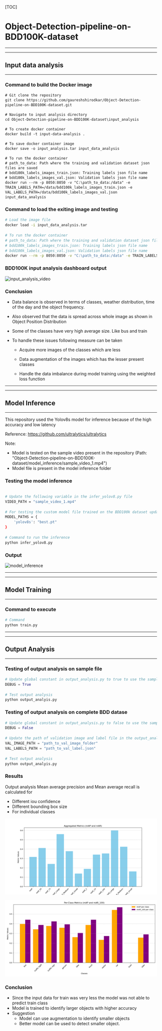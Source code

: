 

[TOC]



# Object-Detection-pipeline-on-BDD100K-dataset



---

---

## Input data analysis

---



### Command to build the Docker image

```shell
# Git clone the repository
git clone https://github.com/gaureshshirodkar/Object-Detection-pipeline-on-BDD100K-dataset.git

# Navigate to input analysis directory
cd Object-Detection-pipeline-on-BDD100K-dataset\input_analysis

# To create docker container 
docker build -t input-data-analysis .

# To save docker container image
docker save -o input_analysis.tar input_data_analysis

# To run the docker container
# path_to_data: Path where the training and validation dataset json files are saved
# bdd100k_labels_images_train.json: Training labels json file name
# bdd100k_labels_images_val.json: Validation labels json file name
docker run --rm -p 8050:8050 -v "C:\path_to_data:/data" -e TRAIN_LABELS_PATH=/data/bdd100k_labels_images_train.json -e VAL_LABELS_PATH=/data/bdd100k_labels_images_val.json input_data_analysis
```



### Command to load the exiting image and testing

```sh
# Load the image file
docker load -i input_data_analysis.tar

# To run the docker container
# path_to_data: Path where the training and validation dataset json files are saved
# bdd100k_labels_images_train.json: Training labels json file name
# bdd100k_labels_images_val.json: Validation labels json file name
docker run --rm -p 8050:8050 -v "C:\path_to_data:/data" -e TRAIN_LABELS_PATH=/data/bdd100k_labels_images_train.json -e VAL_LABELS_PATH=/data/bdd100k_labels_images_val.json input_data_analysis
```



### BDD100K input analysis dashboard output

![input_analysis_video](utils/input_analysis_video.gif)





### Conclusion

- Data balance is observed in terms of classes, weather distribution, time of the day and the object frequency.

- Also observed that the data is spread across whole image as shown in Object Position Distribution

- Some of the classes have very high average size. Like bus and train

- To handle these issues following measure can be taken

  - Acquire more images of the classes which are less

  - Data augmentation of the images which has the lesser present classes

  - Handle the data imbalance during model training using the weighted loss function

    





---

---

## Model Inference

---

This repository used the Yolov8s model for inference because of the high accuracy and low latency

Reference:  https://github.com/ultralytics/ultralytics

Note: 

- Model is tested on the sample video present in the repository (Path: "Object-Detection-pipeline-on-BDD100K-dataset/model_inference/sample_video_1.mp4")
- Model file is present in the model inference folder



### Testing the model inference

```sh

# Update the following variable in the infer_yolov8.py file
VIDEO_PATH = "sample_video_1.mp4"

# For testing the custom model file trained on the BDD100k dataset update the below dictionary
MODEL_PATHS = {
    'yolov8s': "best.pt"
}

# Command to run the inference
python infer_yolov8.py

```



### Output 

![model_inference](utils/model_inference.gif)





---

---

## Model Training

---

### Command to execute

```python
# Command
python train.py
```





----

---

## Output Analysis

----



### Testing of output analysis on sample file

```python
# Update global constant in output_analysis.py to true to use the sample file
DEBUG = True

# Test output analysis
python output_analyis.py
```



### Testing of output analysis on complete BDD datase

```python
# Update global constant in output_analysis.py to false to use the sample file
DEBUG = False

# Update the path of validation image and label file in the output_analysis.py file
VAL_IMAGE_PATH = "path_to_val_image_folder"
VAL_LABELS_PATH = "path_to_val_label.json"

# Test output analysis
python output_analyis.py
```



### Results

 Output analysis Mean average precision and Mean average recall is calculated for

- Different iou confidence
- Different bounding box size
- For individual classes

![Aggregated_metrics](output_analysis/Aggregated_metrics.png)



![per_class_metrics](output_analysis/per_class_metrics.png)

### Conclusion

- Since the input data for train was very less the model was not able to predict train class
- Model is trained to identify larger objects with higher accuracy
- Suggestion
  - Model can use augmentation to identify smaller objects 
  - Better model can be used to detect smaller object. 
